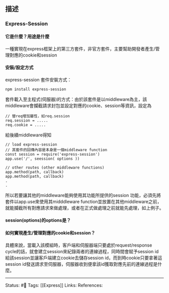 
## 描述

### Express-Session

#### 它是什麼？用途是什麼
一種實現在express框架上的第三方套件，非官方套件，主要幫助開發者產生/管理對應的cookie和session


#### 安裝/設定方式
express-session 套件安裝方式：
```
npm install express-session
```

套件載入至主程式(伺服器)的方式：由於該套件是以middleware為主，該middleware會攔截請求封包並設定對應的cookie、session等資訊，設定為
```
// 替req增加屬性，如req.session
req.session = .....
req.cookie = .....
```

給後續middleware得知
```
// load express-session
// 其套件的回傳內容是本身是一個middleware function
const session = require('express-session')
app.use('/', seession( options ))

// other routes (other middleware functions)
app.method(path, callback)
app.method(path, callback)
.
.
```

所以若要讓其他的middleware能夠使用其功能所提供的session 功能，必須先將套件以app.use來使用其midddleware function並放置在其他middleware之前，就能攔截所有對應請求來做處理，或者在正式做處理之前就能先處理，如上例子。

#### session(options)的options是？


#### 如何實現產生/管理對應的cookie和session？
 具體來說，當載入該模組時，客戶端和伺服器端只要處於request/response cycle的話，就會建立session來紀錄兩者的連線過程，同時間會賦予session id 給該session並讓客戶端建立cookie去儲存session id，而到時cookie只要拿著這session id發送請求至伺服器，伺服器收到便拿該id獲取對應先前的連線過程是什麼。



---
Status: #🌱 
Tags:
[[Express]] 
Links:
References:
